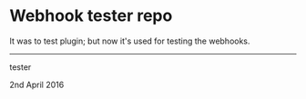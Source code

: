 Webhook tester repo
===================

It was to test plugin; but now it's used for testing the webhooks.




---

tester

2nd April 2016

